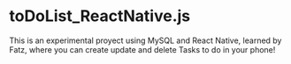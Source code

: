 # toDoList_ReactNative.js
This is an experimental proyect using MySQL and React Native, learned by Fatz, where you can create update and delete Tasks to do in your phone!
